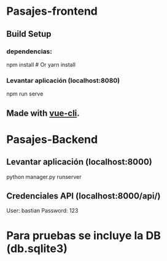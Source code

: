 
# Pasajes-frontend

## Build Setup

### dependencias:
npm install # Or yarn install

### Levantar aplicación (localhost:8080)
npm run serve
## Made with [vue-cli](https://cli.vuejs.org/).

# Pasajes-Backend
## Levantar aplicación (localhost:8000)
python manager.py runserver
## Credenciales API (localhost:8000/api/)
User: bastian Password: 123

# Para pruebas se incluye la DB (db.sqlite3)
